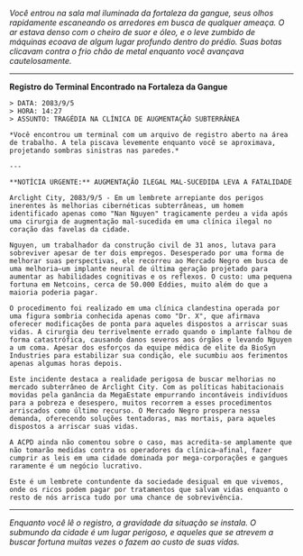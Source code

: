 _Você entrou na sala mal iluminada da fortaleza da gangue, seus olhos rapidamente escaneando os arredores em busca de qualquer ameaça. O ar estava denso com o cheiro de suor e óleo, e o leve zumbido de máquinas ecoava de algum lugar profundo dentro do prédio. Suas botas clicavam contra o frio chão de metal enquanto você avançava cautelosamente._

---

**Registro do Terminal Encontrado na Fortaleza da Gangue**

```
> DATA: 2083/9/5
> HORA: 14:27
> ASSUNTO: TRAGÉDIA NA CLÍNICA DE AUGMENTAÇÃO SUBTERRÂNEA

*Você encontrou um terminal com um arquivo de registro aberto na área de trabalho. A tela piscava levemente enquanto você se aproximava, projetando sombras sinistras nas paredes.*

---

**NOTÍCIA URGENTE:** AUGMENTAÇÃO ILEGAL MAL-SUCEDIDA LEVA A FATALIDADE

Arclight City, 2083/9/5 - Em um lembrete arrepiante dos perigos inerentes às melhorias cibernéticas subterrâneas, um homem identificado apenas como "Nan Nguyen" tragicamente perdeu a vida após uma cirurgia de augmentação mal-sucedida em uma clínica ilegal no coração das favelas da cidade.

Nguyen, um trabalhador da construção civil de 31 anos, lutava para sobreviver apesar de ter dois empregos. Desesperado por uma forma de melhorar suas perspectivas, ele recorreu ao Mercado Negro em busca de uma melhoria—um implante neural de última geração projetado para aumentar as habilidades cognitivas e os reflexos. O custo: uma pequena fortuna em Netcoins, cerca de 50.000 Eddies, muito além do que a maioria poderia pagar.

O procedimento foi realizado em uma clínica clandestina operada por uma figura sombria conhecida apenas como "Dr. X", que afirmava oferecer modificações de ponta para aqueles dispostos a arriscar suas vidas. A cirurgia deu terrivelmente errado quando o implante falhou de forma catastrófica, causando danos severos aos órgãos e levando Nguyen a um coma. Apesar dos esforços da equipe médica de elite da BioSyn Industries para estabilizar sua condição, ele sucumbiu aos ferimentos apenas algumas horas depois.

Este incidente destaca a realidade perigosa de buscar melhorias no mercado subterrâneo de Arclight City. Com as políticas habitacionais movidas pela ganância da MegaEstate empurrando incontáveis indivíduos para a pobreza e desespero, muitos recorrem a esses procedimentos arriscados como último recurso. O Mercado Negro prospera nessa demanda, oferecendo soluções tentadoras, mas mortais, para aqueles dispostos a arriscar suas vidas.

A ACPD ainda não comentou sobre o caso, mas acredita-se amplamente que não tomarão medidas contra os operadores da clínica—afinal, fazer cumprir as leis em uma cidade dominada por mega-corporações e gangues raramente é um negócio lucrativo.

Este é um lembrete contundente da sociedade desigual em que vivemos, onde os ricos podem pagar por tratamentos que salvam vidas enquanto o resto de nós arrisca tudo por uma chance de sobrevivência.
```

---

_Enquanto você lê o registro, a gravidade da situação se instala. O submundo da cidade é um lugar perigoso, e aqueles que se atrevem a buscar fortuna muitas vezes o fazem ao custo de suas vidas._
